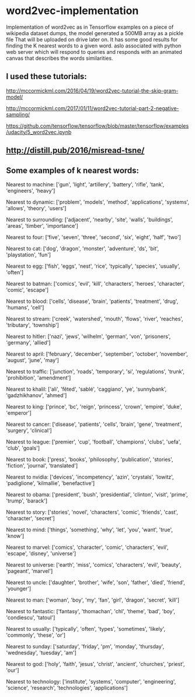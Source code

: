 # word2vec-implementation
Implementation of word2vec as in Tensorflow examples on a piece of wikipedia dataset dumps, the model generated a 500MB array as a pickle file That will be uploaded on drive later on.
It has some good results for finding the K nearest words to a given word. 
aslo associated with python web server which will respond to queries and responds with an animated canvas that describes the words similarities.

I used these tutorials:
----------------------------------------------------------------------------------------
http://mccormickml.com/2016/04/19/word2vec-tutorial-the-skip-gram-model/

http://mccormickml.com/2017/01/11/word2vec-tutorial-part-2-negative-sampling/

https://github.com/tensorflow/tensorflow/blob/master/tensorflow/examples/udacity/5_word2vec.ipynb    

http://distill.pub/2016/misread-tsne/
----------------------------------------------------------------------------------------
Some examples of k nearest words:
----------------------------------------------------------------------------------------

Nearest to machine: ['gun', 'light', 'artillery', 'battery', 'rifle', 'tank', 'engineers', 'heavy']

Nearest to dynamic: ['problem', 'models', 'method', 'applications', 'systems', 'allows', 'theory', 'users']

Nearest to surrounding: ['adjacent', 'nearby', 'site', 'walls', 'buildings', 'areas', 'timber', 'importance']

Nearest to four: ['five', 'seven', 'three', 'second', 'six', 'eight', 'half', 'two']

Nearest to cat: ['dog', 'dragon', 'monster', 'adventure', 'ds', 'bit', 'playstation', 'fun']

Nearest to egg: ['fish', 'eggs', 'nest', 'rice', 'typically', 'species', 'usually', 'often']

Nearest to batman: ['comics', 'evil', 'kill', 'characters', 'heroes', 'character', 'comic', 'escape']

Nearest to blood: ['cells', 'disease', 'brain', 'patients', 'treatment', 'drug', 'humans', 'cell']

Nearest to stream: ['creek', 'watershed', 'mouth', 'flows', 'river', 'reaches', 'tributary', 'township']

Nearest to hitler: ['nazi', 'jews', 'wilhelm', 'german', 'von', 'prisoners', 'germany', 'allied']

Nearest to april: ['february', 'december', 'september', 'october', 'november', 'august', 'june', 'may']

Nearest to traffic: ['junction', 'roads', 'temporary', 'si', 'regulations', 'trunk', 'prohibition', 'amendment']

Nearest to khalil: ['ali', 'fêted', 'sablé', 'caggiano', 'ye', 'sunnybank', 'gadzhikhanov', 'ahmed']

Nearest to king: ['prince', 'bc', 'reign', 'princess', 'crown', 'empire', 'duke', 'emperor']

Nearest to cancer: ['disease', 'patients', 'cells', 'brain', 'gene', 'treatment', 'surgery', 'clinical']

Nearest to league: ['premier', 'cup', 'football', 'champions', 'clubs', 'uefa', 'club', 'goals']

Nearest to book: ['press', 'books', 'philosophy', 'publication', 'stories', 'fiction', 'journal', 'translated']

Nearest to nvidia: ['devices', 'incompetency', 'azin', 'crystals', 'lowitz', 'padiglione', 'kilmallie', 'benefactive']

Nearest to obama: ['president', 'bush', 'presidential', 'clinton', 'visit', 'prime', 'trump', 'barack']

Nearest to story: ['stories', 'novel', 'characters', 'comic', 'friends', 'cast', 'character', 'secret']

Nearest to mind: ['things', 'something', 'why', 'let', 'you', 'want', 'true', 'know']

Nearest to marvel: ['comics', 'character', 'comic', 'characters', 'evil', 'escape', 'disney', 'universe']

Nearest to universe: ['earth', 'miss', 'comics', 'characters', 'evil', 'beauty', 'pageant', 'marvel']

Nearest to uncle: ['daughter', 'brother', 'wife', 'son', 'father', 'died', 'friend', 'younger']

Nearest to man: ['woman', 'boy', 'my', 'fan', 'girl', 'dragon', 'secret', 'kill']

Nearest to fantastic: ['fantasy', 'thomachan', 'chl', 'theme', 'bad', 'boy', 'condiescu', 'tatoul']

Nearest to usually: ['typically', 'often', 'types', 'sometimes', 'likely', 'commonly', 'these', 'or']

Nearest to sunday: ['saturday', 'friday', 'pm', 'monday', 'thursday', 'wednesday', 'tuesday', 'am']

Nearest to god: ['holy', 'faith', 'jesus', 'christ', 'ancient', 'churches', 'priest', 'our']

Nearest to technology: ['institute', 'systems', 'computer', 'engineering', 'science', 'research', 'technologies', 'applications']
